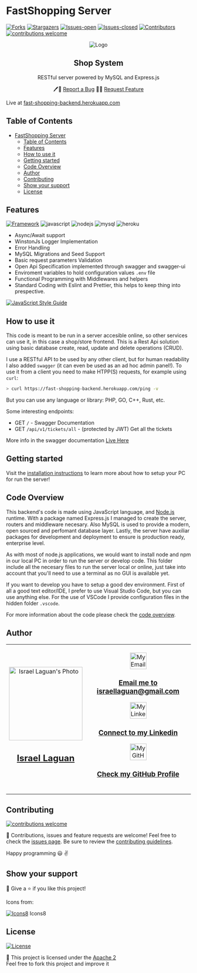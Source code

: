 # FastShopping Server

[![Forks][forks-shield]][forks-url]
[![Stargazers][stars-shield]][stars-url]
[![Issues-open][issues-open-shield]][issues-url]
[![Issues-closed][issues-closed-shield]][issues-url]
[![Contributors][contributors-shield]][contributors-url]
[![contributions welcome][contributions-welcome]][issues-url]

<div align="center">
  <img src="https://img.icons8.com/clouds/100/000000/shop.png" alt="Logo"/>
  <div align="center">
    <h2>Shop System</h2>
    <p>RESTful server powered by MySQL and Express.js</p>
    🖊️🐞
    <a href="https://github.com/Israel-Laguan/fast-shopping-backend/issues">Report a Bug</a>
    🙋‍♂️
    <a href="https://github.com/Israel-Laguan/fast-shopping-backend/issues">Request Feature</a>
  </div>
</div>

Live at [fast-shopping-backend.herokuapp.com][live]

## Table of Contents

- [FastShopping Server](#fastshopping-server)
  - [Table of Contents](#table-of-contents)
  - [Features](#features)
  - [How to use it](#how-to-use-it)
  - [Getting started](#getting-started)
  - [Code Overview](#code-overview)
  - [Author](#author)
  - [Contributing](#contributing)
  - [Show your support](#show-your-support)
  - [License](#license)

## Features

[![Framework][badge-framework]][framework-url]
![javascript][]
![nodejs][]
![mysql][]
![heroku][]

- Async/Await support
- WinstonJs Logger Implementation
- Error Handling
- MySQL Migrations and Seed Support
- Basic request parameters Validation
- Open Api Specification implemented through swagger and swagger-ui
- Enviroment variables to hold configuration values `.env` file
- Functional Programming with Middlewares and helpers
- Standard Coding with Eslint and Prettier, this helps to keep thing into prespective.

[![JavaScript Style Guide][badge-standard]][standard-style]

## How to use it

This code is meant to be run in a server accesible online, so other services can use it, in this case a shop/store frontend. This is a Rest Api solution using basic database create, read, update and delete operations (CRUD).

I use a RESTful API to be used by any other client, but for human readability I also added `swagger` (it can even be used as an ad hoc admin panel!). To use it from a client you need to make HTPP(S) requests, for example using `curl`:

```sh
> curl https://fast-shopping-backend.herokuapp.com/ping -v
```

But you can use any language or library: PHP, GO, C++, Rust, etc.

Some interesting endpoints:

- GET `/` - Swagger Documentation
- GET `/api/v1/tickets/all` - (protected by JWT) Get all the tickets

More info in the swagger documentation [Live Here][live]

## Getting started

 Visit the [installation instructions](docs/INSTALLATION.md) to learn more about how to setup your PC for run the server!

## Code Overview

This backend's code is made using JavaScript language, and [Node.js](nodejs.org) runtime. With a package named Express.js I managed to create the server, routers and middleware necesary. Also MySQL is used to provide a modern, open sourced and perfomant database layer. Lastly, the server have auxiliar packages for development and deployment to ensure is production ready, enterprise level.

As with most of node.js applications, we would want to install node and npm in our local PC in order to run the server or develop code. This folder include all the necesary files to run the server local or online, just take into account that you'll need to use a terminal as no GUI is available yet.

If you want to develop you have to setup a good dev environment. First of all a good text editor/IDE, I prefer to use Visual Studio Code, but you can use anything else. For the use of VSCode I provide configuration files in the hidden folder `.vscode`.

For more information about the code please check the [code overview](docs/CODE_OVERVIEW.md).

## Author

<table style="width:100%">
  <tr>
    <td>
        <div align="center">
            <a href="./docs/img/photo.png" target="_blank" rel="author">
                <img src="https://avatars2.githubusercontent.com/u/36519478?s=460&v=4" min-width: 100px;" alt="Israel Laguan's Photo" width="200px">
            </a>
            <h2>
                <a href="https://israel-laguan.github.io/" target="_blank" rel="author">
                    Israel Laguan
                </a>
            </h2>
        </div>
    </td>
    <td>
        <div align="center">
	<br />														     
            <a href="mailto:israellaguan@gmail.com" target="_blank" rel="author">
                <img src="https://img.icons8.com/color/48/000000/message-squared.png" alt="My Email" height="45px">
                <h3>
                    Email me to 
                        israellaguan@gmail.com
		    <a href="mailto:israellaguan@gmail.com">						     
                    </a>
                </h3>
            </a>
            <a href="https://www.linkedin.com/in/israellaguan/" target="_blank" rel="author">
                <img src="https://img.icons8.com/color/48/000000/linkedin.png" alt="My Linkedin" height="45px">
                <h3>
                    Connect to my Linkedin
                    </a>
                </h3>
            </a>
            <a href="https://github.com/Israel-Laguan" target="_blank" rel="author">
                <img src="https://img.icons8.com/color/48/000000/github--v1.png" alt="My GitHub" height="45px"
		>
                <h3>
                    Check my GitHub Profile
                </h3>
            </a>
	<br />														     
        </div>
    </td>
  </tr>
</table> 

## Contributing

[![contributions welcome][contributions-welcome]][issues-url]

🤝 Contributions, issues and feature requests are welcome!
Feel free to check the [issues page][issues-url]. Be sure to review the [contributing guidelines](./docs/CONTRIBUTING.md).

Happy programming :smiley: :v:

## Show your support

🤗 Give a ⭐️ if you like this project!

Icons from:

[![Icons8][icons8-logo]][Icons8] Icons8

## License

[![License][badge-apache]][apache-license]

📝 This project is licensed under the [Apache 2](LICENSE)\
Feel free to fork this project and improve it

<!-- MARKDOWN LINKS & IMAGES -->
[contributors-shield]: https://img.shields.io/github/contributors/Israel-Laguan/fast-shopping-backend?style=for-the-badge
[contributors-url]: https://github.com/Israel-Laguan/fast-shopping-backend/graphs/contributors
[forks-shield]: https://img.shields.io/github/forks/Israel-Laguan/fast-shopping-backend?style=for-the-badge
[forks-url]: https://github.com/Israel-Laguan/fast-shopping-backend/network/members
[stars-shield]: https://img.shields.io/github/stars/Israel-Laguan/fast-shopping-backend?style=for-the-badge
[stars-url]: https://github.com/Israel-Laguan/fast-shopping-backend/stargazers
[issues-open-shield]: https://img.shields.io/github/issues/Israel-Laguan/fast-shopping-backend?style=for-the-badge
[issues-url]: https://github.com/Israel-Laguan/fast-shopping-backend/issues
[issues-closed-shield]: https://img.shields.io/github/issues-closed/Israel-Laguan/fast-shopping-backend?style=for-the-badge
[badge-framework]: https://img.shields.io/badge/express.js-v4.x-9cf?style=for-the-badge
[framework-url]: https://expressjs.com/
[contributions-welcome]: https://img.shields.io/badge/contributions-welcome-brightgreen.svg?style=for-the-badge
[badge-license]: https://img.shields.io/:license-mit-blue.svg?style=for-the-badge
[javascript]: https://img.shields.io/badge/JAVASCRIPT-ES6%2B-F7DF1E?style=for-the-badge&logo=javascript
[nodejs]: https://img.shields.io/badge/node.js-V14.x-339933?style=for-the-badge&logo=node.js
[heroku]: https://img.shields.io/badge/Hosting-heroku-430098?style=for-the-badge&logo=heroku
[mysql]: https://img.shields.io/badge/database-MySQL-4479A1?style=for-the-badge&logo=mysql
[badge-apache]: https://img.shields.io/badge/License-Apache%202.0-blue.svg?style=for-the-badge
[apache-license]: https://opensource.org/licenses/Apache-2.0
[Icons8]: https://icons8.com/
[icons8-logo]: https://img.icons8.com/fluent/20/000000/icons8-new-logo.png
[live]: https://fast-shopping-backend.herokuapp.com/
[localhost:8080]: http://localhost:8080/
[badge-standard]: https://cdn.rawgit.com/standard/standard/master/badge.svg
[standard-style]: https://github.com/standard/standard
